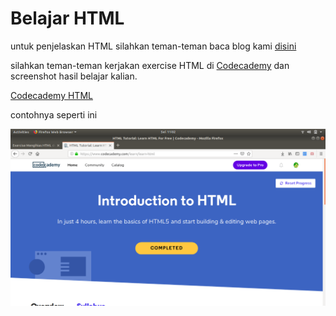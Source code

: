 # Belajar HTML

untuk penjelaskan HTML silahkan teman-teman baca blog kami [disini](https://waroengilmukita.wordpress.com/2019/03/12/tutorial-membuat-website-3-pengertian-html/)

silahkan teman-teman kerjakan exercise HTML di [Codecademy](https://www.codecademy.com) dan screenshot hasil belajar kalian.

[Codecademy HTML](https://www.codecademy.com/learn/learn-html)

contohnya seperti ini

![HTML](https://github.com/emzhofb/andaglos/blob/master/week1/html%20css%20codecademy/Screenshot%20from%202019-01-15%2011-02-53.png)
